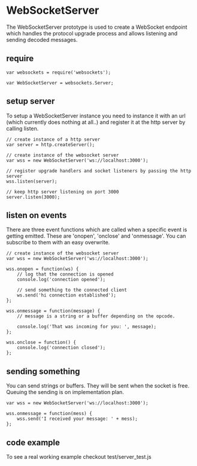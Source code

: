 # WebSocketServer

The WebSocketServer prototype is used to create a WebSocket endpoint which
handles the protocol upgrade process and allows listening and sending decoded
messages.



## require

```
var websockets = require('websockets');

var WebSocketServer = websockets.Server;
```


## setup server

To setup a WebSocketServer instance you need to instance it with an url (which
currently does nothing at all..) and register it at the http server by calling
listen.

```
// create instance of a http server
var server = http.createServer();

// create instance of the websocket server
var wss = new WebSocketServer('ws://localhost:3000');

// register upgrade handlers and socket listeners by passing the http server
wss.listen(server);

// keep http server listening on port 3000
server.listen(3000);
```



## listen on events

There are three event functions which are called when a specific event is getting
emitted. These are 'onopen', 'onclose' and 'onmessage'. You can subscribe to them
with an easy overwrite.

```
// create instance of the websocket server
var wss = new WebSocketServer('ws://localhost:3000');

wss.onopen = function(ws) {
    // log that the connection is opened
    console.log('connection opened');

    // send something to the connected client
    ws.send('hi connection established');
};

wss.onmessage = function(message) {
    // message is a string or a buffer depending on the opcode.

    console.log('That was incoming for you: ', message);  
};

wss.onclose = function() {
    console.log('connection closed');  
};
```



## sending something

You can send strings or buffers. They will be sent when the socket is free.
Queuing the sending is on implementation plan.

```
var wss = new WebSocketServer('ws://localhost:3000');

wss.onmessage = function(mess) {
    wss.send('I received your message: ' + mess);
};
```



## code example

To see a real working example checkout test/server_test.js